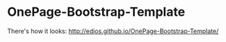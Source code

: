 # OnePage-Bootstrap-Template

There's how it looks: http://edios.github.io/OnePage-Bootstrap-Template/
